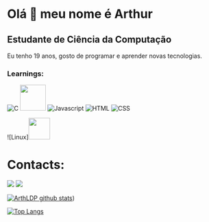 Olá 👋 meu nome é Arthur
==========================

Estudante de Ciência da Computação
-----------------------------

Eu tenho 19 anos, gosto de programar e aprender novas tecnologias.

### Learnings:
![C](https://img.shields.io/badge/C-00599C?style=for-the-badge&logo=c%2B%2B&logoColor=black)
<img style="height: 60px; width: 60px;" src="https://cdn.jsdelivr.net/gh/devicons/devicon@latest/icons/java/java-original-wordmark.svg"/>
![Javascript](https://img.shields.io/badge/Javascript-f20707?style=for-the-badge&logo=java&logoColor=blue)
![HTML](https://img.shields.io/badge/Html-f20707?style=for-the-badge&logo=java&logoColor=blue)
![CSS](https://img.shields.io/badge/Css-f20707?style=for-the-badge&logo=java&logoColor=blue)

![Linux]<img style="height: 50px; width: 50px;" src="https://cdn.jsdelivr.net/gh/devicons/devicon@latest/icons/linux/linux-original.svg" />


# Contacts:
<div>
<a href = "arthurlourencodp@gmail.com"><img src="https://img.shields.io/badge/Gmail-D14836?style=for-the-badge&logo=gmail&logoColor=white" target="_blank"></a>
<a href= "https://www.linkedin.com/in/arthur-pessoa-914406235/" target="_blank"><img src="https://img.shields.io/badge/-LinkedIn-%230077B5?style=for-the-badge&logo=linkedin&logoColor=white" target="_blank"></a> 
</div>


[![ArthLDP github stats](https://github-readme-stats.vercel.app/api?username=ArthLDP&show_icons=true&title_color=fff&icon_color=37aaff&text_color=f8f8f2&bg_color=171c24&count_private=true)](https://github.com/ArthLDP))

[![Top Langs](https://github-readme-stats.vercel.app/api/top-langs/?username=ArthLDP&layout=compact&title_color=fff&text_color=f8f8f2&hide=java&bg_color=171c24)](https://github.com/ArthLDP)
